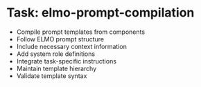 <!-- ---
!-- title: 2024-12-27 23:17:04
!-- author: Yusuke Watanabe
!-- date: /home/ywatanabe/.emacs.d/lisp/elmo/workspace/resources/prompt-templates/components/02_tasks/elmo-prompt-compilation.md
!-- --- -->

# Task: elmo-prompt-compilation
* Compile prompt templates from components
* Follow ELMO prompt structure
* Include necessary context information
* Add system role definitions
* Integrate task-specific instructions
* Maintain template hierarchy
* Validate template syntax